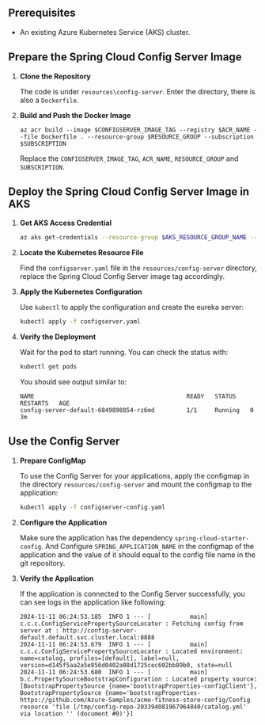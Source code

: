 ## Prerequisites

- An existing Azure Kubernetes Service (AKS) cluster.

## Prepare the Spring Cloud Config Server Image

1. **Clone the Repository**

   The code is under `resources\config-server`. Enter the directory, there is also a `Dockerfile`.

1. **Build and Push the Docker Image**

    ```azurecli
    az acr build --image $CONFIGSERVER_IMAGE_TAG --registry $ACR_NAME --file Dockerfile . --resource-group $RESOURCE_GROUP --subscription $SUBSCRIPTION
    ```

    Replace the `CONFIGSERVER_IMAGE_TAG`, `ACR_NAME`, `RESOURCE_GROUP` and `SUBSCRIPTION`.


## Deploy the Spring Cloud Config Server Image in AKS

1. **Get AKS Access Credential**

   ```bash
   az aks get-credentials --resource-group $AKS_RESOURCE_GROUP_NAME --name $AKS_CLUSTER_NAME --subscription $AKS_SUBSCRIPTION_ID --admin
   ```

1. **Locate the Kubernetes Resource File**

   Find the `configserver.yaml` file in the `resources/config-server` directory, replace the Spring Cloud Config Server image tag accordingly.

1. **Apply the Kubernetes Configuration**

   Use `kubectl` to apply the configuration and create the eureka server:

   ```bash
   kubectl apply -f configserver.yaml
   ```

1. **Verify the Deployment**

   Wait for the pod to start running. You can check the status with:

   ```bash
   kubectl get pods
   ```

   You should see output similar to:

    ```
   NAME                                           READY   STATUS    RESTARTS   AGE
   config-server-default-6849898854-rz6md         1/1     Running   0          3m
   ```

## Use the Config Server

1. **Prepare ConfigMap**

   To use the Config Server for your applications, apply the configmap in the directory `resources/config-server` and mount the configmap to the application:

   ```bash
   kubectl apply -f configserver-config.yaml
   ```

2. **Configure the Application**

   Make sure the application has the dependency `spring-cloud-starter-config`. And Configure `SPRING_APPLICATION_NAME` in the configmap of the application and the value of it should equal to the config file name in the git repository. 

3. **Verify the Application**
   
   If the application is connected to the Config Server successfully, you can see logs in the application like following:

   ```
   2024-11-11 06:24:53.185  INFO 1 --- [           main] c.c.c.ConfigServicePropertySourceLocator : Fetching config from server at : http://config-server-default.default.svc.cluster.local:8888
   2024-11-11 06:24:53.679  INFO 1 --- [           main] c.c.c.ConfigServicePropertySourceLocator : Located environment: name=catalog, profiles=[default], label=null, version=d145f5aa2a5e856d0402a08d1725cec602bb89b0, state=null
   2024-11-11 06:24:53.680  INFO 1 --- [           main] b.c.PropertySourceBootstrapConfiguration : Located property source: [BootstrapPropertySource {name='bootstrapProperties-configClient'}, BootstrapPropertySource {name='bootstrapProperties-https://github.com/Azure-Samples/acme-fitness-store-config/Config resource 'file [/tmp/config-repo-203394081967964840/catalog.yml' via location '' (document #0)'}]
   ```